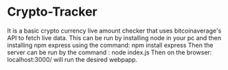 # Crypto-Tracker
It is a basic crypto currency live amount checker that uses bitcoinaverage's API to fetch live data.
This can be run by installing node in your pc and then installing npm express using the command: npm install express
Then the server can be run by the command : node index.js
Then on the browser: localhost:3000/ will run the desired webpapp.

